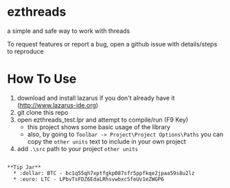 # ezthreads
a simple and safe way to work with threads

To request features or report a bug, open a github issue with details/steps to reproduce

# How To Use

1. download and install lazarus if you don't already have it (http://www.lazarus-ide.org)
1. git clone this repo
1. open ezthreads_test.lpr and attempt to compile/run (F9 Key)
    * this project shows some basic usage of the library
    * also, by going to `Toolbar -> Project\Project Options\Paths` you can copy the `other units` text to include in your own project
1. add `.\src` path to your project `other units`

```

**Tip Jar**
  * :dollar: BTC - bc1q55qh7xptfgkp087sfr5ppfkqe2jpaa59s8u2lz
  * :euro: LTC - LPbvTsFDZ6EdaLRhsvwbxcSfeUv1eZWGP6
